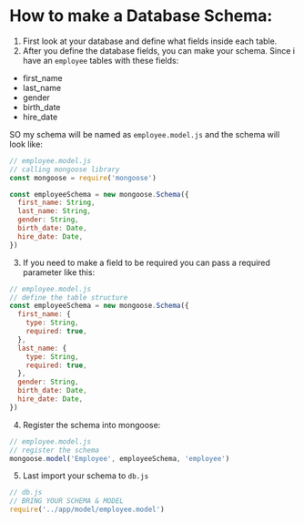 # How to make a Database Schema:

1. First look at your database and define what fields inside each table.
2. After you define the database fields, you can make your schema. Since i have an `employee` tables with these fields:
  * first_name
  * last_name
  * gender
  * birth_date
  * hire_date

SO my schema will be named as `employee.model.js` and the schema will look like:
```js
// employee.model.js
// calling mongoose library
const mongoose = require('mongoose')

const employeeSchema = new mongoose.Schema({
  first_name: String,
  last_name: String,
  gender: String,
  birth_date: Date,
  hire_date: Date,
})
  ```
3. If you need to make a field to be required you can pass a required parameter like this:
```js
// employee.model.js
// define the table structure
const employeeSchema = new mongoose.Schema({
  first_name: {
    type: String,
    required: true,
  },
  last_name: {
    type: String,
    required: true,
  },
  gender: String,
  birth_date: Date,
  hire_date: Date,
})
```
4. Register the schema into mongoose:
```js
// employee.model.js
// register the schema
mongoose.model('Employee', employeeSchema, 'employee')
```
5. Last import your schema to `db.js`
```js
// db.js
// BRING YOUR SCHEMA & MODEL
require('../app/model/employee.model')
```